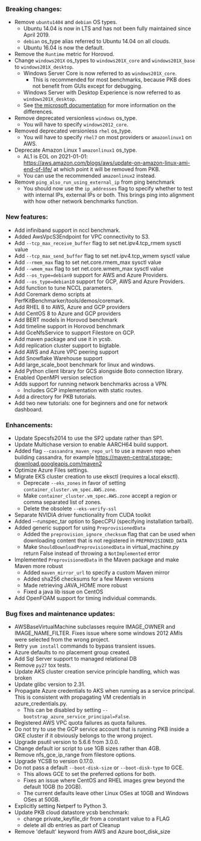### Breaking changes:

-   Remove `ubuntu1404` and `debian` OS types.
    -   Ubuntu 14.04 is now in LTS and has not been fully maintained since
        April 2019.
    -   `debian` os_type alias referred to Ubuntu 14.04 on all clouds.
    -   Ubuntu 16.04 is now the default.
-   Remove the `Runtime` metric for Horovod.
-   Change `windows201X` os_types to `windows201X_core` and `windows201X_base`
    to `windows201X_desktop`.
    -   Windows Server Core is now referred to as `windows201X_core`.
        -   This is recommended for most benchmarks, because PKB does not
            benefit from GUIs except for debugging.
    -   Windows Server with Desktop Experience is now referred to as
        `windows201X_desktop`.
    -   See
        [the microsoft documentation](https://docs.microsoft.com/en-us/windows-server/administration/server-core/what-is-server-core)
        for more information on the differences.
-   Remove deprecated versionless `windows` os_type.
    -   You will have to specify `windows2012_core`.
-   Removed deprecated versionless `rhel` os_type.
    -   You will have to specify `rhel7` on most providers or `amazonlinux1` on
        AWS.
-   Deprecate Amazon Linux 1 `amazonlinux1` os_type.
    -   AL1 is EOL on 2021-01-01:
        https://aws.amazon.com/blogs/aws/update-on-amazon-linux-ami-end-of-life/
        at which point it will be removed from PKB.
    -   You can use the recommended `amazonlinux2` instead.
-   Remove `ping_also_run_using_external_ip` from ping benchmark
    -   You should now use the `ip_addresses` flag to specify whether to
        test with internal IPs, external IPs or both. This brings ping
        into alignment with how other network benchmarks function.

### New features:

-   Add infiniband support in nccl benchmark.
-   Added AwsVpcS3Endpoint for VPC connectivity to S3.
-   Add `--tcp_max_receive_buffer` flag to set net.ipv4.tcp_rmem sysctl value
-   Add `--tcp_max_send_buffer` flag to set net.ipv4.tcp_wmem sysctl value
-   Add `--rmem_max` flag to set net.core.rmem_max sysctl value
-   Add `--wmem_max` flag to set net.core.wmem_max sysctl value
-   Add `--os_type=debian9` support for AWS and Azure Providers.
-   Add `--os_type=debian10` support for GCP, AWS and Azure Providers.
-   Add function to tune NCCL parameters.
-   Add Coremark demo scripts at PerfKitBenchmarker/tools/demos/coremark.
-   Add RHEL 8 to AWS, Azure and GCP providers
-   Add CentOS 8 to Azure and GCP providers
-   Add BERT models in Horovod benchmark
-   Add timeline support in Horovod benchmark
-   Add GceNfsService to support Filestore on GCP.
-   Add maven package and use it in ycsb.
-   Add replication cluster support to bigtable.
-   Add AWS and Azure VPC peering support
-   Add Snowflake Warehouse support
-   Add large_scale_boot benchmark for linux and windows.
-   Add Python client library for GCS alongside Boto connection library.
-   Enabled OpenMPI version selection
-   Adds support for running network benchmarks across a VPN.
    -   Includes GCP implementation with static routes.
-   Add a directory for PKB tutorials.
-   Add two new tutorials: one for beginners and one for network dashboard.

### Enhancements:

-   Update Specsfs2014 to use the SP2 update rather than SP1.
-   Update Multichase version to enable AARCH64 build support.
-   Added flag `--cassandra_maven_repo_url` to use a maven repo when building
    cassandra, for example
    https://maven-central.storage-download.googleapis.com/maven2
-   Optimize Azure Files settings.
-   Migrate EKS cluster creation to use eksctl (requires a local eksctl).
    -   Deprecate `--eks_zones` in favor of setting
        `container_cluster.vm_spec.AWS.zone`.
    -   Make `container_cluster.vm_spec.AWS.zone` accept a region or comma
        separated list of zones.
    -   Delete the obsolete `--eks-verify-ssl`
-   Separate NVIDIA driver functionality from CUDA toolkit
-   Added --runspec_tar option to SpecCPU (specifying installation tarball).
-   Added generic support for using `PreprovisionedData`
    -   Added the `preprovision_ignore_checksum` flag that can be used when
        downloading content that is not registered in `PREPROVISIONED_DATA`
    -   Make `ShouldDownloadPreprovisionedData` in virtual_machine.py return
        False instead of throwing a `NotImplemented` error
-   Implemented `PreprovisionedData` in the Maven package and make Maven more
    robust
    -   Added `maven_mirror_url` to specify a custom Maven mirror
    -   Added sha256 checksums for a few Maven versions
    -   Made retrieving JAVA_HOME more robust
    -   Fixed a java lib issue on CentOS
-   Add OpenFOAM support for timing individual commands.

### Bug fixes and maintenance updates:

-   AWSBaseVirtualMachine subclasses require IMAGE_OWNER and IMAGE_NAME_FILTER.
    Fixes issue where some windows 2012 AMIs were selected from the wrong
    project.
-   Retry `yum install` commands to bypass transient issues.
-   Azure defaults to no placement group created.
-   Add Sql Server support to managed relational DB
-   Remove `py27` tox tests.
-   Update AKS cluster creation service principle handling, which was broken
-   Update glibc version to 2.31.
-   Propagate Azure credentials to AKS when running as a service principal. This
    is consistent with propagating VM credentials in azure_credentials.py.
    -   This can be disabled by setting
        `--bootstrap_azure_service_principal=False`.
-   Registered AWS VPC quota failures as quota failures.
-   Do not try to use the GCP service account that is running PKB inside a GKE
    cluster if it obviously belongs to the wrong project.
-   Upgrade psutil version to 5.6.6 from 3.0.0.
-   Change default ior script to use 1GB sizes rather than 4GB.
-   Remove nfs_gce_ip_range from filestore options.
-   Upgrade YCSB to version 0.17.0.
-   Do not pass a default `--boot-disk-size` or `--boot-disk-type` to GCE.
    -   This allows GCE to set the preferred options for both.
    -   Fixes an issue where CentOS and RHEL images grew beyond the default 10GB
        (to 20GB).
    -   The current defaults leave other Linux OSes at 10GB and Windows OSes at
        50GB.
-   Explicitly setting Netperf to Python 3.
-   Update PKB cloud datastore ycsb benchmark:
    - change private_keyfile_dir from a constant value to a FLAG
    - delete all db entries as part of Cleanup
-   Remove 'default' keyword from AWS and Azure boot_disk_size
